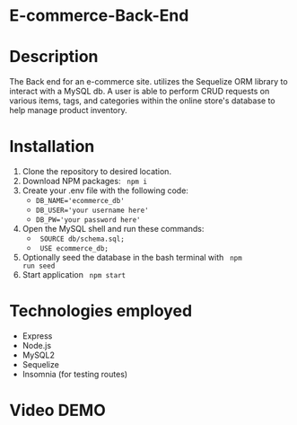 # E-commerce-Back-End

# Description

The Back end for an e-commerce site. utilizes the Sequelize ORM library to interact with a MySQL db. A user is able to perform CRUD requests on various items, tags, and categories within the online store's database to help manage product inventory.

# Installation

1. Clone the repository to desired location.
2. Download NPM packages: <code> npm i </code>
3. Create your .env file with the following code:
    - <code>DB_NAME='ecommerce_db'</code>
    - <code>DB_USER='your username here'</code>
    - <code>DB_PW='your password here'</code>
4. Open the MySQL shell and run these commands:
    - <code> SOURCE db/schema.sql; </code>
    - <code> USE ecommerce_db; </code>
5. Optionally seed the database in the bash terminal with <code> npm run seed </code>
6. Start application <code> npm start </code>

# Technologies employed

- Express
- Node.js
- MySQL2
- Sequelize
- Insomnia (for testing routes)

# Video DEMO
